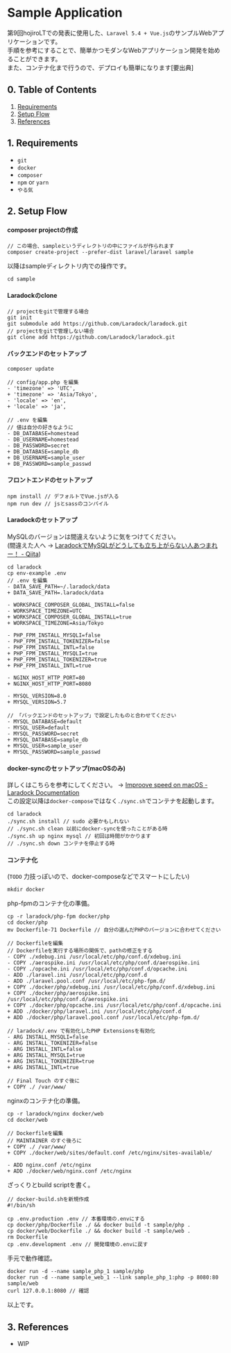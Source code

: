 # Sample Application

第9回hojiroLTでの発表に使用した、`Laravel 5.4 + Vue.js`のサンプルWebアプリケーションです。  
手順を参考にすることで、簡単かつモダンなWebアプリケーション開発を始めることができます。  
また、コンテナ化まで行うので、デプロイも簡単になります[要出典]

## 0. Table of Contents

1. [Requirements](#1-requirements)
2. [Setup Flow](#2-setup-flow)
3. [References](#3-references)

## 1. Requirements

* `git`
* `docker`
* `composer`
* `npm` or `yarn`
* `やる気`

## 2. Setup Flow

#### composer projectの作成

```
// この場合、sampleというディレクトリの中にファイルが作られます
composer create-project --prefer-dist laravel/laravel sample
```

以降はsampleディレクトリ内での操作です。

```
cd sample
```

#### Laradockのclone

```
// projectをgitで管理する場合
git init
git submodule add https://github.com/Laradock/laradock.git
// projectをgitで管理しない場合
git clone add https://github.com/Laradock/laradock.git
```

#### バックエンドのセットアップ

```
composer update
 
// config/app.php を編集
- 'timezone' => 'UTC',
+ 'timezone' => 'Asia/Tokyo',
- 'locale' => 'en',
+ 'locale' => 'ja',
 
// .env を編集
// 値は自分の好きなように
- DB_DATABASE=homestead
- DB_USERNAME=homestead
- DB_PASSWORD=secret
+ DB_DATABASE=sample_db
+ DB_USERNAME=sample_user
+ DB_PASSWORD=sample_passwd
```

#### フロントエンドのセットアップ

```
npm install // デフォルトでVue.jsが入る
npm run dev // jsとsassのコンパイル
```

#### Laradockのセットアップ

MySQLのバージョンは間違えないように気をつけてください。  
(間違えた人へ → [LaradockでMySQLがどうしても立ち上がらない人あつまれー！ - Qiita](http://qiita.com/lala_fell/items/d4bd1340a5cc7dfcfcb4))

```
cd laradock
cp env-example .env
// .env を編集
- DATA_SAVE_PATH=~/.laradock/data
+ DATA_SAVE_PATH=.laradock/data
 
- WORKSPACE_COMPOSER_GLOBAL_INSTALL=false
- WORKSPACE_TIMEZONE=UTC
+ WORKSPACE_COMPOSER_GLOBAL_INSTALL=true
+ WORKSPACE_TIMEZONE=Asia/Tokyo
 
- PHP_FPM_INSTALL_MYSQLI=false
- PHP_FPM_INSTALL_TOKENIZER=false
- PHP_FPM_INSTALL_INTL=false
+ PHP_FPM_INSTALL_MYSQLI=true
+ PHP_FPM_INSTALL_TOKENIZER=true
+ PHP_FPM_INSTALL_INTL=true
 
- NGINX_HOST_HTTP_PORT=80
+ NGINX_HOST_HTTP_PORT=8080
 
- MYSQL_VERSION=8.0
+ MYSQL_VERSION=5.7
 
// 「バックエンドのセットアップ」で設定したものと合わせてください
- MYSQL_DATABASE=default
- MYSQL_USER=default
- MYSQL_PASSWORD=secret
+ MYSQL_DATABASE=sample_db
+ MYSQL_USER=sample_user
+ MYSQL_PASSWORD=sample_passwd

```

#### docker-syncのセットアップ(macOSのみ)

詳しくはこちらを参考にしてください。 → [Improove speed on macOS - Laradock Documentation](http://laradock.io/documentation/#improve-speed-on-macos)  
この設定以降は`docker-compose`ではなく`./sync.sh`でコンテナを起動します。

```
cd laradock
./sync.sh install // sudo 必要かもしれない
// ./sync.sh clean 以前にdocker-syncを使ったことがある時
./sync.sh up nginx mysql // 初回は時間がかかります
// ./sync.sh down コンテナを停止する時
```

#### コンテナ化

(`TODO` 力技っぽいので、docker-composeなどでスマートにしたい)

```
mkdir docker
```

php-fpmのコンテナ化の準備。

```
cp -r laradock/php-fpm docker/php
cd docker/php
mv Dockerfile-71 Dockerfile // 自分の選んだPHPのバージョンに合わせてください
 
// Dockerfileを編集
// Dockerfileを実行する場所の関係で、pathの修正をする
- COPY ./xdebug.ini /usr/local/etc/php/conf.d/xdebug.ini
- COPY ./aerospike.ini /usr/local/etc/php/conf.d/aerospike.ini
- COPY ./opcache.ini /usr/local/etc/php/conf.d/opcache.ini
- ADD ./laravel.ini /usr/local/etc/php/conf.d
- ADD ./laravel.pool.conf /usr/local/etc/php-fpm.d/
+ COPY ./docker/php/xdebug.ini /usr/local/etc/php/conf.d/xdebug.ini
+ COPY ./docker/php/aerospike.ini /usr/local/etc/php/conf.d/aerospike.ini
+ COPY ./docker/php/opcache.ini /usr/local/etc/php/conf.d/opcache.ini
+ ADD ./docker/php/laravel.ini /usr/local/etc/php/conf.d
+ ADD ./docker/php/laravel.pool.conf /usr/local/etc/php-fpm.d/
 
// laradock/.env で有効化したPHP Extensionsを有効化
- ARG INSTALL_MYSQLI=false
- ARG INSTALL_TOKENIZER=false
- ARG INSTALL_INTL=false
+ ARG INSTALL_MYSQLI=true
+ ARG INSTALL_TOKENIZER=true
+ ARG INSTALL_INTL=true
 
// Final Touch のすぐ後に
+ COPY ./ /var/www/
```

nginxのコンテナ化の準備。

```
cp -r laradock/nginx docker/web
cd docker/web
 
// Dockerfileを編集
// MAINTAINER のすぐ後ろに
+ COPY ./ /var/www/
+ COPY ./docker/web/sites/default.conf /etc/nginx/sites-available/
 
- ADD nginx.conf /etc/nginx
+ ADD ./docker/web/nginx.conf /etc/nginx
```

ざっくりとbuild scriptを書く。

```
// docker-build.shを新規作成
#!/bin/sh

cp .env.production .env // 本番環境の.envにする
cp docker/php/Dockerfile ./ && docker build -t sample/php .
cp docker/web/Dockerfile ./ && docker build -t sample/web .
rm Dockerfile
cp .env.development .env // 開発環境の.envに戻す
```

手元で動作確認。

```
docker run -d --name sample_php_1 sample/php
docker run -d --name sample_web_1 --link sample_php_1:php -p 8080:80 sample/web
curl 127.0.0.1:8080 // 確認
```

以上です。

## 3. References

* WIP

